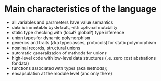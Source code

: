 # Main characteristics of the language

- all variables and parameters have value semantics
- data is immutable by default, with optional mutability
- static type checking with (local? global?) type inference
- union types for dynamic polymorphism
- generics and traits (aka typeclasses, protocols) for static polymorphism
- nominal records, structural unions
- automatic generalization of methods for unions
- high-level code with low-level data structures (i.e. zero cost abstrations for data)
- functions associated with types (aka methods);
- encapsulation at the module level (and only there)
